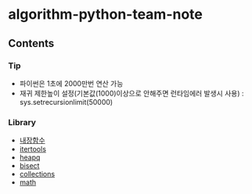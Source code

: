 # algorithm-python-team-note

## Contents

### Tip
- 파이썬은 1초에 2000만번 연산 가능
- 재귀 제한높이 설정(기본값(1000)이상으로 안해주면 런타임에러 발생시 사용) : sys.setrecursionlimit(50000)

### Library
- [내장함수](https://github.com/Sangmeebee/algorithm-python-team-note/blob/master/%ED%91%9C%EC%A4%80%EB%9D%BC%EC%9D%B4%EB%B8%8C%EB%9F%AC%EB%A6%AC/%EB%82%B4%EC%9E%A5%ED%95%A8%EC%88%98.md)
- [itertools](https://github.com/Sangmeebee/algorithm-python-team-note/blob/master/%ED%91%9C%EC%A4%80%EB%9D%BC%EC%9D%B4%EB%B8%8C%EB%9F%AC%EB%A6%AC/itertools.md)
- [heapq](https://github.com/Sangmeebee/algorithm-python-team-note/blob/master/%ED%91%9C%EC%A4%80%EB%9D%BC%EC%9D%B4%EB%B8%8C%EB%9F%AC%EB%A6%AC/heapq.md)
- [bisect](https://github.com/Sangmeebee/algorithm-python-team-note/blob/master/%ED%91%9C%EC%A4%80%EB%9D%BC%EC%9D%B4%EB%B8%8C%EB%9F%AC%EB%A6%AC/bisect.md)
- [collections](https://github.com/Sangmeebee/algorithm-python-team-note/blob/master/%ED%91%9C%EC%A4%80%EB%9D%BC%EC%9D%B4%EB%B8%8C%EB%9F%AC%EB%A6%AC/Collections.md)
- [math](https://github.com/Sangmeebee/algorithm-python-team-note/blob/master/%ED%91%9C%EC%A4%80%EB%9D%BC%EC%9D%B4%EB%B8%8C%EB%9F%AC%EB%A6%AC/math.md)
